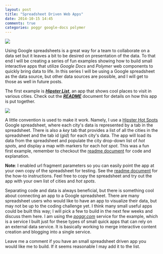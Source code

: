 ```yaml
---
layout: post
title: "Spreadsheet Driven Web Apps"
date: 2014-10-15 14:45
comments: true
categories: poggr google-docs polymer
---
```


<a href="//fooqri.poggr.com/pgyUYTfcMUe:dgyFhkQ9M8e"><img src="//s3.amazonaws.com/goddip-poggs/pgyUYTfcMUe/example_screen.png"></a>

Using Google spreadsheets is a great way for a team to collaborate on a data set but it leaves a bit to be desired on presentation of the data. To that end I will be creating a series of fun examples showing how to build small interactive apps that utilize _Google Docs_ and _Polymer_ web components to quickly bring data to life. In this series I will be using a Google spreadsheet as the data source, but other data sources are possible, and I will get to those as well in future posts.

The first example is  ___[Hipster List](http://fooqri.poggr.com/pgyUYTfcMUe:dgyFhkQ9M8e)___, an app that shows cool places to visit in various cities. Check out the ___[README](//fooqri.poggr.com/pgyUYTfcMUe:dxJgUYaGcGUl)___ document for details on how this app is put together.

<a href="//docs.google.com/spreadsheet/ccc?key=0Ahy9ODkMXc1GdHRaTlI3Y2EydllTa2NsRjlxRVhMRlE&usp=sharing#gid=0"><img class="spreadsheet-screen" src="//s3.amazonaws.com/goddip-poggs/pgyUYTfcMUe/spreadsheet_screen.png"></a> 

A little convention is used to make it work. Namely, I use a [Hipster Hot Spots](https://docs.google.com/spreadsheet/ccc?key=0Ahy9ODkMXc1GdHRaTlI3Y2EydllTa2NsRjlxRVhMRlE&usp=sharing) Google spreadsheet, where each city's data is represented by a tab in the spreadsheet. There is also a _key_ tab that provides a list of all the cities in the spreadsheet and the tab id (_gid_) for each city's data. The app will load its data from the spreadsheet and populate the city drop-down list of _hot spots_, and display a map with markers for each _hot spot_. This was a fun first example, remember to checkout the [readme document](//fooqri.poggr.com/pgyUYTfcMUe:dxJgUYaGcGUl) for code and explanation.

__Note__: I enabled url fragment parameters so you can easily point the app at your own copy of the spreadsheet for testing. See the [readme document](//fooqri.poggr.com/pgyUYTfcMUe:dxJgUYaGcGUl) for the how-to instructions. Feel free to copy the spreadsheet and try out the app with your own list of cities and _hot spots_. 

 Separating code and data is always beneficial, but there is something cool about connecting an app to a Google spreadsheet. There are many spreadsheet users who would like to have an app to visualize their data, but may not be up to the coding challenge yet. I think many small useful apps could be built this way;  I will pick a few to build in the next few weeks and discuss them here. I am using the _[poggr.com](//www.poggr.com/home)_ service for the example, which is a service I built just for these types of small quick apps that can rely on an external data service. It is basically working to merge interactive content creation and blogging into a single service.

 Leave me a comment if you have an small spreadsheet driven app you would like me to build. If it seems reasonable I may add it to the list.







